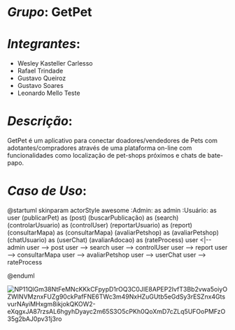 # <i>Grupo</i>: <b>GetPet</b>

# <i>Integrantes</i>:
* Wesley Kasteller Carlesso
* Rafael Trindade
* Gustavo Queiroz
* Gustavo Soares
* Leonardo Mello
Teste
# <i>Descrição</i>:
GetPet é um aplicativo para conectar doadores/vendedores de Pets com adotantes/compradores através de uma plataforma on-line com funcionalidades como localização de pet-shops próximos e chats de bate-papo.


# <i>Caso de Uso</i>:
@startuml
skinparam actorStyle awesome
:Admin: as admin
:Usuário: as user
(publicarPet) as (post)
(buscarPublicação) as (search)
(controlarUsuario) as (controlUser)
(reportarUsuario) as (report)
(consultarMapa) as (consultarMapa)
(avaliarPetshop) as (avaliarPetshop)
(chatUsuario) as (userChat)
(avaliarAdocao) as (rateProcess)
user <|-- admin 
user --> post
user --> search
user --> controlUser
user --> report
user --> consultarMapa
user --> avaliarPetshop
user --> userChat
user --> rateProcess

@enduml


![NP11QlGm38NtFeMNcKKkCFpypD1rOQ3C0JIE8APEP2IvfT3Bb2vwa5oiyOZWINVMznxFUZg90ckPafFNE6TWc3m49NxHZuGUtb5eGdSy3rESZnx4GtsvurNAyiMHxgm8ikjokQKOW2-eXqgxJA87rzsAL6hgyhDyayc2m65S3O5cPKh0QoXmD7cZLq5UFOoPMFzO35g2bAJ0pv31j3ro](https://user-images.githubusercontent.com/66074743/160213148-67148485-b3e6-4049-9b69-a7b31eadacb7.png)
